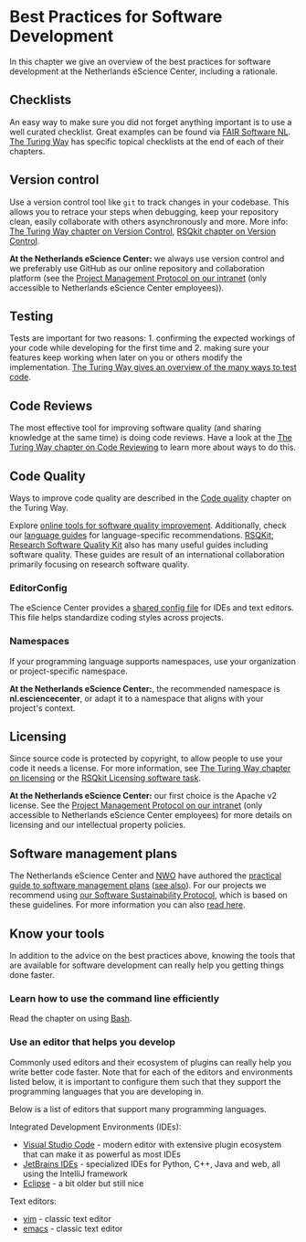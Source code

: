 # Best Practices for Software Development

In this chapter we give an overview of the best practices for software
development at the Netherlands eScience Center, including a rationale.

## Checklists

An easy way to make sure you did not forget anything important is to use a well
curated checklist. Great examples can be found via
[FAIR Software NL](https://fair-software.nl/recommendations/checklist).
[The Turing Way](https://book.the-turing-way.org) has specific topical
checklists at the end of each of their chapters.

## Version control

Use a version control tool like `git` to track changes in your codebase. This
allows you to retrace your steps when debugging, keep your repository clean,
easily collaborate with others asynchronously and more. More info:
[The Turing Way chapter on Version Control](https://book.the-turing-way.org/reproducible-research/vcs),
[RSQkit chapter on Version Control](http://everse.software/RSQKit/version_control).

**At the Netherlands eScience Center:** we always use version control and we
preferably use GitHub as our online repository and collaboration platform (see
the
[Project Management Protocol on our intranet](https://nlesc.sharepoint.com/sites/home/SitePages/Project-procedures.aspx)
(only accessible to Netherlands eScience Center employees)).

## Testing

Tests are important for two reasons: 1. confirming the expected workings of
your code while developing for the first time and 2. making sure your features
keep working when later on you or others modify the implementation.
[The Turing Way gives an overview of the many ways to test code](https://book.the-turing-way.org/reproducible-research/testing).

## Code Reviews

The most effective tool for improving software quality (and sharing knowledge
at the same time) is doing code reviews. Have a look at the
[The Turing Way chapter on Code Reviewing](https://book.the-turing-way.org/reproducible-research/reviewing)
to learn more about ways to do this.

## Code Quality

Ways to improve code quality are described in the
[Code quality](https://book.the-turing-way.org/reproducible-research/code-quality.html)
chapter on the Turing Way.

Explore
[online tools for software quality improvement](https://book.the-turing-way.org/reproducible-research/code-quality/code-quality-style.html#online-services-providing-software-quality-checks).
Additionally, check our
[language guides](/language_guides/languages_overview.md) for language-specific
recommendations.
[RSQKit: Research Software Quality Kit](https://everse.software/RSQKit/) also
has many useful guides including software quality. These guides are result of
an international collaboration primarily focusing on research software quality.

### EditorConfig

The eScience Center provides a
[shared config file](https://raw.githubusercontent.com/NLeSC/exemplum/master/.editorconfig)
for IDEs and text editors. This file helps standardize coding styles across
projects.

### Namespaces

If your programming language supports namespaces, use your organization or
project-specific namespace.

**At the Netherlands eScience Center:**, the recommended namespace is
**nl.esciencecenter**, or adapt it to a namespace that aligns with your
project's context.

## Licensing

Since source code is protected by copyright, to allow people to use your code
it needs a license. For more information, see
[The Turing Way chapter on licensing](https://the-turing-way.netlify.app/reproducible-research/licensing)
or the
[RSQkit Licensing software task](http://everse.software/RSQKit/licensing_software).

**At the Netherlands eScience Center:** our first choice is the Apache v2
license. See the
[Project Management Protocol on our intranet](https://nlesc.sharepoint.com/sites/home/SitePages/Project-procedures.aspx)
(only accessible to Netherlands eScience Center employees) for more details on
licensing and our intellectual property policies.

## Software management plans

The Netherlands eScience Center and [NWO](https://www.nwo.nl/en) have authored
the
[practical guide to software management plans](https://doi.org/10.5281/zenodo.7248877)
([see also](https://www.esciencecenter.nl/national-guidelines-for-software-management-plans/)).
For our projects we recommend using
[our Software Sustainability Protocol](https://doi.org/10.5281/zenodo.1451750),
which is based on these guidelines. For more information you can also
[read here](https://github.com/the-turing-way/the-turing-way/issues/2419).
    <!-- we should point to the actual Turing Way chapter once it has been created -->

## Know your tools

In addition to the advice on the best practices above, knowing the tools that
are available for software development can really help you getting things done
faster.

### Learn how to use the command line efficiently

Read the chapter on using [Bash](/language_guides/bash.md).

### Use an editor that helps you develop

Commonly used editors and their ecosystem of plugins can really help you write
better code faster. Note that for each of the editors and environments listed
below, it is important to configure them such that they support the programming
languages that you are developing in.

Below is a list of editors that support many programming languages.

Integrated Development Environments (IDEs):

- [Visual Studio Code](https://code.visualstudio.com/) - modern editor with
  extensive plugin ecosystem that can make it as powerful as most IDEs
- [JetBrains IDEs](https://www.jetbrains.com/ides/) - specialized IDEs for
  Python, C++, Java and web, all using the IntelliJ framework
- [Eclipse](https://www.eclipse.org/ide/) - a bit older but still nice

Text editors:

- [vim](https://www.vim.org/) - classic text editor
- [emacs](https://www.gnu.org/software/emacs/) - classic text editor
